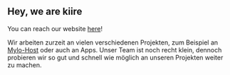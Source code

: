 ## Hey, we are kiire

You can reach our website [here](https://kiire.xyz)!

Wir arbeiten zurzeit an vielen verschiedenen Projekten, zum Beispiel an [Mylo-Host](https://mylo-host.com) oder auch an Apps. Unser Team ist noch recht klein, dennoch probieren wir so gut und schnell wie möglich an unseren Projekten weiter zu machen.


